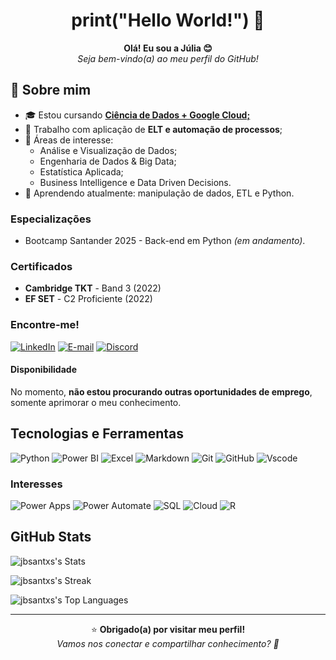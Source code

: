 
<h1 align="center">print("Hello World!") 👋 </h1>

<p align="center">
  <strong>Olá! Eu sou a Júlia 😊</strong><br>
  <em>Seja bem-vindo(a) ao meu perfil do GitHub!</em>
</p>


## 🧠 Sobre mim
- 🎓 Estou cursando [**Ciência de Dados + Google Cloud;**](https://cursos.cruzeirodosulvirtual.com.br/grad-ciencia-de-dados-powered-by-google-cloud-ead-com-aulas-ao-vivo-cruzeiro-do-sul-virtual/p)
- 💼 Trabalho com aplicação de **ELT e automação de processos**;
- 🧩 Áreas de interesse:
  - Análise e Visualização de Dados;
  - Engenharia de Dados & Big Data;
  - Estatística Aplicada;
  - Business Intelligence e Data Driven Decisions.
- 🌱 Aprendendo atualmente: manipulação de dados, ETL e Python.

### Especializações
- Bootcamp Santander 2025 - Back-end em Python *(em andamento)*.

### Certificados
- **Cambridge TKT** - Band 3 (2022)  
- **EF SET** - C2 Proficiente (2022)

### Encontre-me!

[![LinkedIn](https://img.shields.io/badge/-LinkedIn-0A66C2?style=for-the-badge&logo=linkedin&logoColor=white)](https://www.linkedin.com/in/julia-batista-dos-santos)
[![E-mail](https://img.shields.io/badge/-E--mail-D14836?style=for-the-badge&logo=gmail&logoColor=white)](mailto:jbsantxs@gmail.com)
[![Discord](https://img.shields.io/badge/Discord-7289DA?style=for-the-badge&logo=discord&logoColor=white)](https://discord.com/channels/@typagarl#8799/)

#### Disponibilidade
No momento, **não estou procurando outras oportunidades de emprego**, somente aprimorar o meu conhecimento.

## Tecnologias e Ferramentas
![Python](https://img.shields.io/badge/Python-3776AB?style=for-the-badge&logo=python&logoColor=white)
![Power BI](https://img.shields.io/badge/Power%20BI-F2C811?style=for-the-badge&logo=powerbi&logoColor=black)
![Excel](https://img.shields.io/badge/Excel-217346?style=for-the-badge&logo=microsoft-excel&logoColor=white)
![Markdown](https://img.shields.io/badge/Markdown-000?style=for-the-badge&logo=markdown)
![Git](https://img.shields.io/badge/Git-F05032?style=for-the-badge&logo=git&logoColor=white)
![GitHub](https://img.shields.io/badge/GitHub-181717?style=for-the-badge&logo=github&logoColor=white)
![Vscode](https://img.shields.io/badge/Vscode-007ACC?style=for-the-badge&logo=visual-studio-code&logoColor=white)

### Interesses
![Power Apps](https://img.shields.io/badge/Power%20Apps-9333EA?style=for-the-badge&logo=microsoftpowerapps&logoColor=white)
![Power Automate](https://img.shields.io/badge/Power%20Automate-0078D4?style=for-the-badge&logo=powerautomate&logoColor=white)
![SQL](https://img.shields.io/badge/SQL-4479A1?style=for-the-badge&logo=mysql&logoColor=white)
![Cloud](https://img.shields.io/badge/Cloud-008AD7?style=for-the-badge&logo=icloud&logoColor=white)
![R](https://img.shields.io/badge/R-276DC3?style=for-the-badge&logo=r&logoColor=white)

## GitHub Stats

![jbsantxs's Stats](https://github-readme-stats.vercel.app/api?username=jbsantxs&theme=dracula&show_icons=true&hide_border=true&count_private=true)

![jbsantxs's Streak](https://github-readme-streak-stats.herokuapp.com/?user=jbsantxs&theme=dracula&hide_border=true)

![jbsantxs's Top Languages](https://github-readme-stats.vercel.app/api/top-langs/?username=jbsantxs&theme=dracula&show_icons=true&hide_border=true&layout=compact)

---

<p align="center">
  ⭐️ <strong>Obrigado(a) por visitar meu perfil!</strong><br>
  <em>Vamos nos conectar e compartilhar conhecimento? 🚀</em>
</p>
